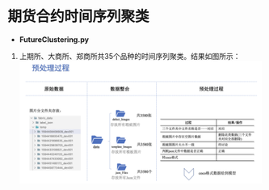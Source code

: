 # 期货合约时间序列聚类


- **FutureClustering.py**
1. 上期所、大商所、郑商所共35个品种的时间序列聚类。结果如图所示：
![Aaron Swartz](https://github.com/GitZWH-hub/DeepLearning/blob/master/FabricDefect/data_handle.png)

